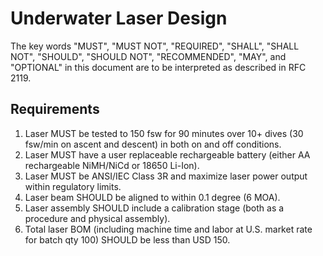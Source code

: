# Underwater Laser Design
The key words "MUST", "MUST NOT", "REQUIRED", "SHALL", "SHALL NOT", "SHOULD", "SHOULD NOT", "RECOMMENDED",  "MAY", and "OPTIONAL" in this document are to be interpreted as described in RFC 2119.
## Requirements
1. Laser MUST be tested to 150 fsw for 90 minutes over 10+ dives (30 fsw/min on ascent and descent) in both on and off conditions.
2. Laser MUST have a user replaceable rechargeable battery (either AA rechargeable NiMH/NiCd or 18650 Li-Ion).
3. Laser MUST be ANSI/IEC Class 3R and maximize laser power output within regulatory limits.
4. Laser beam SHOULD be aligned to within 0.1 degree (6 MOA).
5. Laser assembly SHOULD include a calibration stage (both as a procedure and physical assembly).
6. Total laser BOM (including machine time and labor at U.S. market rate for batch qty 100) SHOULD be less than USD 150.
